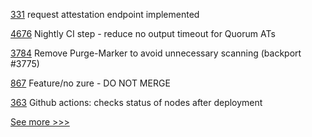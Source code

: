 
[331](https://github.com/hyperledger-labs/weaver-dlt-interoperability/pull/331) request attestation endpoint implemented

[4676](https://github.com/hyperledger/besu/pull/4676) Nightly CI step - reduce no output timeout for Quorum ATs

[3784](https://github.com/hyperledger/fabric/pull/3784) Remove Purge-Marker to avoid unnecessary scanning (backport #3775)

[867](https://github.com/hyperledger/fabric-samples/pull/867) Feature/no zure - DO NOT MERGE

[363](https://github.com/hyperledger-labs/minifabric/pull/363) Github actions: checks status of nodes after deployment


[See more >>>](https://start-here.hyperledger.org/pull-requests)
